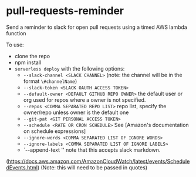 # pull-requests-reminder
Send a reminder to slack for open pull requests using a timed AWS lambda function

To use:
* clone the repo
* npm install
* `serverless deploy` with the following options:
  * `--slack-channel <SLACK CHANNEL>` (note: the channel will be in the format `\#channelName`)
  * `--slack-token <SLACK OAUTH ACCESS TOKEN>`
  * `--default-owner <DEFAULT GITHUB REPO OWNER>` the default user or org used for repos where a owner is not specified.
  * `--repos <COMMA SEPARATED REPO LIST>` repo list, specify the owner/repo unless owner is the default one
  * `--git-pat <GIT PERSONAL ACCESS TOKEN>`
  * `--schedule <RATE OR CRON SCHEDULE>` See [Amazon's documentation on schedule expressions]
  * `--ignore-words <COMMA SEPARATED LIST OF IGNORE WORDS>` 
  * `--ignore-labels <COMMA SEPARATED LIST OF IGNORE LABELS>`
  * `--append-text '<TEXT TO ALWAYS APPEAR AFTER ALL REMINDERS>' note that this accepts slack markdown.

(https://docs.aws.amazon.com/AmazonCloudWatch/latest/events/ScheduledEvents.html) (Note: this will need to be passed in quotes)
